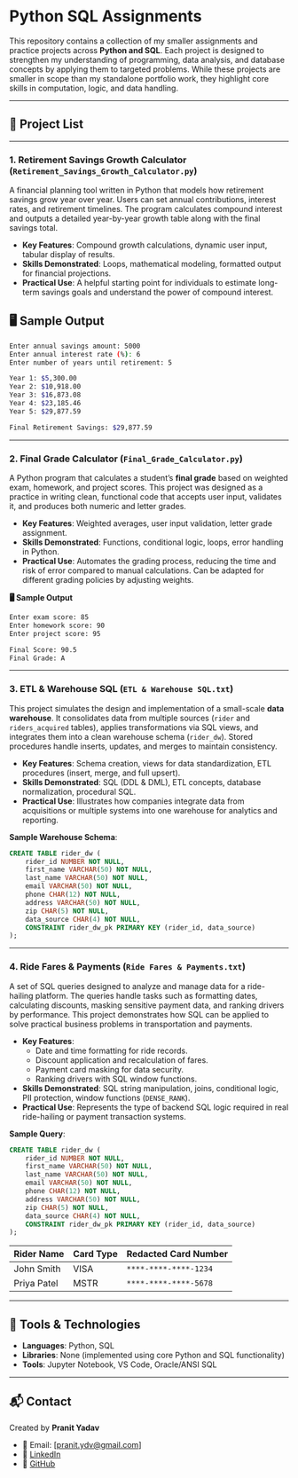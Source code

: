 # Python SQL Assignments

This repository contains a collection of my smaller assignments and practice projects across **Python and SQL**. Each project is designed to strengthen my understanding of programming, data analysis, and database concepts by applying them to targeted problems. While these projects are smaller in scope than my standalone portfolio work, they highlight core skills in computation, logic, and data handling.

---

## 📂 Project List

---

### 1. **Retirement Savings Growth Calculator** (`Retirement_Savings_Growth_Calculator.py`)
A financial planning tool written in Python that models how retirement savings grow year over year. Users can set annual contributions, interest rates, and retirement timelines. The program calculates compound interest and outputs a detailed year-by-year growth table along with the final savings total.  

- **Key Features**: Compound growth calculations, dynamic user input, tabular display of results.  
- **Skills Demonstrated**: Loops, mathematical modeling, formatted output for financial projections.  
- **Practical Use**: A helpful starting point for individuals to estimate long-term savings goals and understand the power of compound interest.  

## 🖥️ Sample Output
```bash
Enter annual savings amount: 5000
Enter annual interest rate (%): 6
Enter number of years until retirement: 5

Year 1: $5,300.00
Year 2: $10,918.00
Year 3: $16,873.08
Year 4: $23,185.46
Year 5: $29,877.59

Final Retirement Savings: $29,877.59
```

---

### 2. **Final Grade Calculator** (`Final_Grade_Calculator.py`)
A Python program that calculates a student’s **final grade** based on weighted exam, homework, and project scores. This project was designed as a practice in writing clean, functional code that accepts user input, validates it, and produces both numeric and letter grades.  

- **Key Features**: Weighted averages, user input validation, letter grade assignment.  
- **Skills Demonstrated**: Functions, conditional logic, loops, error handling in Python.  
- **Practical Use**: Automates the grading process, reducing the time and risk of error compared to manual calculations. Can be adapted for different grading policies by adjusting weights.  

**🖥️ Sample Output**
```bash
Enter exam score: 85
Enter homework score: 90
Enter project score: 95

Final Score: 90.5
Final Grade: A
```

---

### 3. **ETL & Warehouse SQL** (`ETL & Warehouse SQL.txt`)
This project simulates the design and implementation of a small-scale **data warehouse**. It consolidates data from multiple sources (`rider` and `riders_acquired` tables), applies transformations via SQL views, and integrates them into a clean warehouse schema (`rider_dw`). Stored procedures handle inserts, updates, and merges to maintain consistency.  

- **Key Features**: Schema creation, views for data standardization, ETL procedures (insert, merge, and full upsert).  
- **Skills Demonstrated**: SQL (DDL & DML), ETL concepts, database normalization, procedural SQL.  
- **Practical Use**: Illustrates how companies integrate data from acquisitions or multiple systems into one warehouse for analytics and reporting.

**Sample Warehouse Schema**:
```sql
CREATE TABLE rider_dw (
    rider_id NUMBER NOT NULL,
    first_name VARCHAR(50) NOT NULL,
    last_name VARCHAR(50) NOT NULL,
    email VARCHAR(50) NOT NULL,
    phone CHAR(12) NOT NULL,
    address VARCHAR(50) NOT NULL,
    zip CHAR(5) NOT NULL,
    data_source CHAR(4) NOT NULL,
    CONSTRAINT rider_dw_pk PRIMARY KEY (rider_id, data_source)
);
```

---

### 4. **Ride Fares & Payments** (`Ride Fares & Payments.txt`)
A set of SQL queries designed to analyze and manage data for a ride-hailing platform. The queries handle tasks such as formatting dates, calculating discounts, masking sensitive payment data, and ranking drivers by performance. This project demonstrates how SQL can be applied to solve practical business problems in transportation and payments.  

- **Key Features**:  
  - Date and time formatting for ride records.  
  - Discount application and recalculation of fares.  
  - Payment card masking for data security.  
  - Ranking drivers with SQL window functions.  
- **Skills Demonstrated**: SQL string manipulation, joins, conditional logic, PII protection, window functions (`DENSE_RANK`).  
- **Practical Use**: Represents the type of backend SQL logic required in real ride-hailing or payment transaction systems.  

**Sample Query**:
```sql
CREATE TABLE rider_dw (
    rider_id NUMBER NOT NULL,
    first_name VARCHAR(50) NOT NULL,
    last_name VARCHAR(50) NOT NULL,
    email VARCHAR(50) NOT NULL,
    phone CHAR(12) NOT NULL,
    address VARCHAR(50) NOT NULL,
    zip CHAR(5) NOT NULL,
    data_source CHAR(4) NOT NULL,
    CONSTRAINT rider_dw_pk PRIMARY KEY (rider_id, data_source)
);
```

| Rider Name  | Card Type | Redacted Card Number   |
|-------------|-----------|------------------------|
| John Smith  | VISA      | `****-****-****-1234`  |
| Priya Patel | MSTR      | `****-****-****-5678`  |

---

## 🔧 Tools & Technologies
- **Languages**: Python, SQL  
- **Libraries**: None (implemented using core Python and SQL functionality)  
- **Tools**: Jupyter Notebook, VS Code, Oracle/ANSI SQL  

---

## 📬 Contact
Created by **Pranit Yadav**  
- 📧 Email: [pranit.ydv@gmail.com]  
- 💼 [LinkedIn](https://www.linkedin.com/in/pranityadav19/)  
- 🐙 [GitHub](https://github.com/pranityadav19)  
